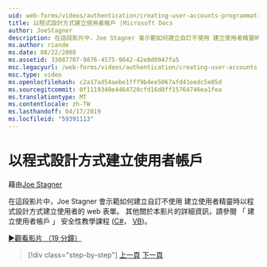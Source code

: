 ```yaml
---
uid: web-forms/videos/authentication/creating-user-accounts-programmatically
title: 以程式設計方式建立使用者帳戶 |Microsoft Docs
author: JoeStagner
description: 在這段影片中，Joe Stagner 會示範如何建立自訂不使用 建立使用者精靈時以程式設計方式建立使用者的 web 表單。 針對其他我...
ms.author: riande
ms.date: 08/22/2008
ms.assetid: 33087707-9876-4575-9042-42e0d0947fa5
msc.legacyurl: /web-forms/videos/authentication/creating-user-accounts-programmatically
msc.type: video
ms.openlocfilehash: c2a17ad54aebe1fff9b4ee5067afd41eedc5e05d
ms.sourcegitcommit: 0f1119340e4464720cfd16d0ff15764746ea1fea
ms.translationtype: MT
ms.contentlocale: zh-TW
ms.lasthandoff: 04/17/2019
ms.locfileid: "59391113"
---
```

# <a name="creating-user-accounts-programmatically"></a>以程式設計方式建立使用者帳戶

藉由[Joe Stagner](https://github.com/JoeStagner)

在這段影片中，Joe Stagner 會示範如何建立自訂不使用 建立使用者精靈時以程式設計方式建立使用者的 web 表單。 其他關於本影片的詳細資訊，請參閱 「 建立使用者帳戶 」 安全性教學課程 ([C#](../../overview/older-versions-security/membership/creating-user-accounts-cs.md)， [VB](../../overview/older-versions-security/membership/creating-user-accounts-vb.md))。

[&#9654;觀看影片 （19 分鐘）](https://channel9.msdn.com/Blogs/ASP-NET-Site-Videos/creating-user-accounts-programmatically)

> [!div class="step-by-step"]
> [上一頁](creating-user-accounts-with-the-create-user-wizard.md)
> [下一頁](validating-users-manually.md)
